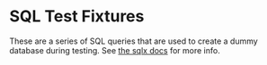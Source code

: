 # SQL Test Fixtures

These are a series of SQL queries that are used to create a dummy database during
testing. See [the sqlx docs][docs] for more info.

[docs]: https://docs.rs/sqlx/latest/sqlx/attr.test.html
